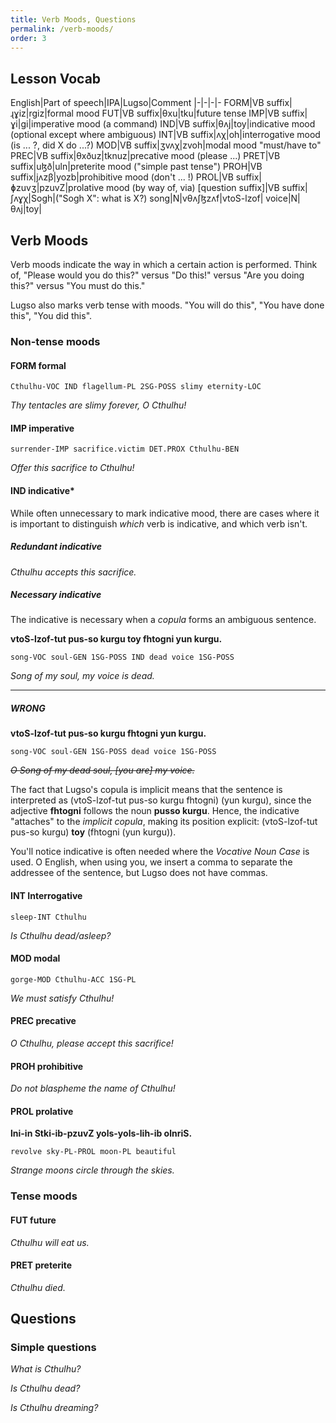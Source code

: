 ```yaml
---
title: Verb Moods, Questions
permalink: /verb-moods/
order: 3
---
```


## Lesson Vocab

English|Part of speech|IPA|Lugso|Comment
|-|-|-|-
FORM|VB suffix|ɻɣiz|rgiz|formal mood
FUT|VB suffix|θxu|tku|future tense
IMP|VB suffix|ɣi|gi|imperative mood (a command)
IND|VB suffix|θʌj|toy|indicative mood (optional except where ambiguous)
INT|VB suffix|ʌχ|oh|interrogative mood (is ... ?, did X do ...?)
MOD|VB suffix|ʒvʌχ|zvoh|modal mood "must/have to"
PREC|VB suffix|θxðuz|tknuz|precative mood (please ...)
PRET|VB suffix|uɮð|uln|preterite mood ("simple past tense")
PROH|VB suffix|jʌzβ|yozb|prohibitive mood (don't ... !)
PROL|VB suffix|ɸzuvʒ|pzuvZ|prolative mood (by way of, via)
[question suffix]|VB suffix|ʃʌɣχ|Sogh|("Sogh X": what is X?)
song|N|vθʌʃɮzʌf|vtoS-lzof|
voice|N|θʌj|toy|

## Verb Moods

Verb moods indicate the way in which a certain action is performed. Think of, "Please would you do this?" versus "Do this!" versus "Are you doing this?" versus "You must do this."

Lugso also marks verb tense with moods. "You will do this", "You have done this", "You did this".

### Non-tense moods

#### FORM formal

`Cthulhu-VOC IND flagellum-PL 2SG-POSS slimy eternity-LOC`

_Thy tentacles are slimy forever, O Cthulhu!_

#### IMP imperative

`surrender-IMP sacrifice.victim DET.PROX Cthulhu-BEN`

_Offer this sacrifice to Cthulhu!_

#### IND indicative*

While often unnecessary to mark indicative mood, there are cases where it is important to distinguish _which_ verb is indicative, and which verb isn't.

##### Redundant indicative

_Cthulhu accepts this sacrifice._

##### Necessary indicative

The indicative is necessary when a _copula_ forms an ambiguous sentence.

**vtoS-lzof-tut pus-so kurgu toy fhtogni yun kurgu.**

`song-VOC soul-GEN 1SG-POSS IND dead voice 1SG-POSS`

_Song of my soul, my voice is dead._

---

##### WRONG

**vtoS-lzof-tut pus-so kurgu fhtogni yun kurgu.**

`song-VOC soul-GEN 1SG-POSS dead voice 1SG-POSS`

~~_O Song of my dead soul, [you are] my voice._~~

The fact that Lugso's copula is implicit means that the sentence is interpreted as (vtoS-lzof-tut pus-so kurgu fhtogni) (yun kurgu), since the adjective **fhtogni** follows the noun **pusso kurgu**. Hence, the indicative "attaches" to the _implicit copula_, making its position explicit: (vtoS-lzof-tut pus-so kurgu) **toy** (fhtogni (yun kurgu)).

You'll notice indicative is often needed where the _Vocative Noun Case_ is used. O English, when using you, we insert a comma to separate the addressee of the sentence, but Lugso does not have commas.

#### INT Interrogative

`sleep-INT Cthulhu`

_Is Cthulhu dead/asleep?_

#### MOD modal

`gorge-MOD Cthulhu-ACC 1SG-PL`

_We must satisfy Cthulhu!_

#### PREC precative

_O Cthulhu, please accept this sacrifice!_

#### PROH prohibitive

_Do not blaspheme the name of Cthulhu!_

#### PROL prolative

**lni-in Stki-ib-pzuvZ yols-yols-lih-ib olnriS.**

`revolve sky-PL-PROL moon-PL beautiful`

_Strange moons circle through the skies._

### Tense moods

#### FUT future

_Cthulhu will eat us._

#### PRET preterite

_Cthulhu died._

## Questions

### Simple questions

_What is Cthulhu?_

_Is Cthulhu dead?_

_Is Cthulhu dreaming?_
